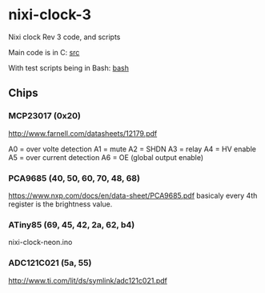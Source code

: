 # nixi-clock-3

Nixi clock Rev 3 code, and scripts

Main code is in C: [src](src)

With test scripts being in Bash: [bash](bash)

## Chips

### MCP23017 (0x20)
http://www.farnell.com/datasheets/12179.pdf

A0 = over volte detection
A1 = mute
A2 = SHDN
A3 = relay
A4 = HV enable
A5 = over current detection
A6 = OE (global output enable)


 ### PCA9685 (40, 50, 60, 70, 48, 68) 
https://www.nxp.com/docs/en/data-sheet/PCA9685.pdf
basicaly every 4th register is the brightness value.


 ### ATiny85 (69, 45, 42, 2a, 62, b4)
nixi-clock-neon.ino

 ### ADC121C021 (5a, 55)
http://www.ti.com/lit/ds/symlink/adc121c021.pdf
